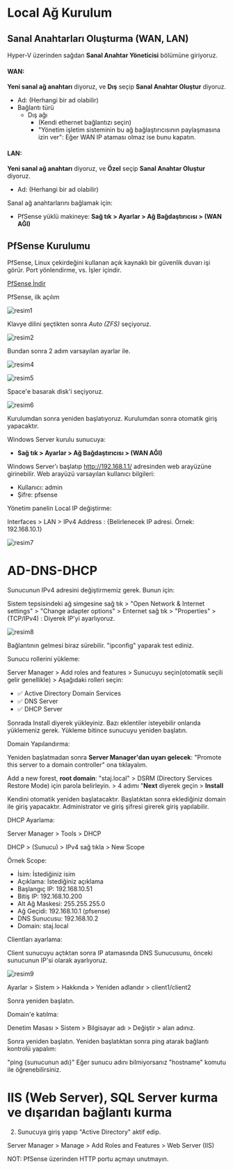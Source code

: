 # Local Ağ Kurulum

## Sanal Anahtarları Oluşturma (WAN, LAN)

Hyper-V üzerinden sağdan **Sanal Anahtar Yöneticisi** bölümüne giriyoruz.

<h4>WAN:</h4>

**Yeni sanal ağ anahtarı** diyoruz, ve **Dış** seçip  **Sanal Anahtar Oluştur** diyoruz.

- Ad: (Herhangi bir ad olabilir)
- Bağlantı türü
  - Dış ağı
    - (Kendi ethernet bağlantızı seçin)
    - "Yönetim işletim sisteminin bu ağ bağlaştırıcısının paylaşmasına izin ver": Eğer WAN IP ataması olmaz ise bunu kapatın.

<h4>LAN:</h4>

**Yeni sanal ağ anahtarı** diyoruz, ve **Özel** seçip  **Sanal Anahtar Oluştur** diyoruz.

- Ad: (Herhangi bir ad olabilir)

Sanal ağ anahtarlarını bağlamak için:

- PfSense yüklü makineye: **Sağ tık > Ayarlar > Ağ Bağdaştırıcısı > (WAN AĞI)**

## PfSense Kurulumu

PfSense, Linux çekirdeğini kullanan açık kaynaklı bir güvenlik duvarı işi görür. Port yönlendirme, vs. İşler içindir.

<a href="https://www.pfsense.org/">PfSense İndir</a>

PfSense, ilk açılım

![resim1](https://github.com/user-attachments/assets/2192c375-dba0-4e54-8127-50750f48f61b)


Klavye dilini şeçtikten sonra *Auto (ZFS)* seçiyoruz.

![resim2](https://github.com/user-attachments/assets/2e3a2677-a175-4c05-a516-1bb39d195678)



Bundan sonra 2 adım varsayılan ayarlar ile.

![resim4](https://github.com/user-attachments/assets/c6e26b43-ba81-4245-a51b-af38a9d3dc31)

![resim5](https://github.com/user-attachments/assets/3fceff31-d1a4-46a3-8995-2719a7491fe2)


Space'e basarak disk'i seçiyoruz.

![resim6](https://github.com/user-attachments/assets/6cd021cc-ab17-4f04-bc11-22a2f2e76b0d)



Kurulumdan sonra yeniden başlatıyoruz.
Kurulumdan sonra otomatik giriş yapacaktır.

Windows Server kurulu sunucuya:
- **Sağ tık > Ayarlar > Ağ Bağdaştırıcısı > (WAN AĞI)**

Windows Server'ı başlatıp http://192.168.1.1/ adresinden web arayüzüne girinebilir.
Web arayüzü varsayılan kullanıcı bilgileri:

- Kullanıcı: admin
- Şifre: pfsense

Yönetim panelin Local IP değiştirme:

Interfaces > LAN > IPv4 Address : {Belirlenecek IP adresi. Örnek: 192.168.10.1}

![resim7](https://github.com/user-attachments/assets/c3cb22ea-2448-478b-8f0d-7b03b5b50099)


# AD-DNS-DHCP

Sunucunun IPv4 adresini değiştirmemiz gerek. Bunun için:

Sistem tepsisindeki ağ simgesine sağ tık > "Open Network & Internet settings" > "Change adapter options" > Enternet sağ tık > "Properties" > (TCP/IPv4) : Diyerek IP'yi ayarlıyoruz.

![resim8](https://github.com/user-attachments/assets/58fdfa5a-31a1-470a-9f06-ab7bcbaf50e9)


Bağlantının gelmesi biraz sürebilir. "ipconfig" yaparak test ediniz.

Sunucu rollerini yükleme:

Server Manager > Add roles and features > Sunucuyu seçin(otomatik seçili gelir genellikle) > Aşağıdaki rolleri seçin:

- ✅ Active Directory Domain Services
- ✅ DNS Server
- ✅ DHCP Server

Sonrada Install diyerek yükleyiniz. Bazı eklentiler isteyebilir onlarıda yüklemeniz gerek. Yükleme bitince sunucuyu yeniden başlatın.

Domain Yapılandırma:

Yeniden başlatmadan sonra **Server Manager'dan uyarı gelecek**: "Promote this server to a domain controller" ona tıklayalım.

Add a new forest, **root domain**: "staj.local" > DSRM (Directory Services Restore Mode) için parola belirleyin. > 4 adımı "**Next** diyerek geçin > **Install**

Kendini otomatik yeniden başlatacaktır. Başlatıktan sonra eklediğiniz domain ile giriş yapacaktır. Administrator ve giriş şifresi girerek giriş yapılabilir.

DHCP Ayarlama:

Server Manager > Tools > DHCP

DHCP > (Sunucu) > IPv4 sağ tıkla > New Scope

Örnek Scope:
- İsim: İstediğiniz isim
- Açıklama: İstediğiniz açıklama
- Başlangıç IP: 192.168.10.51
- Bitiş IP: 192.168.10.200
- Alt Ağ Maskesi: 255.255.255.0
- Ağ Geçidi: 192.168.10.1 (pfsense)
- DNS Sunucusu: 192.168.10.2
- Domain: staj.local


Clientları ayarlama:

Client sunucuyu açtıktan sonra IP atamasında DNS Sunucusunu, önceki sunucunun IP'si olarak ayarlıyoruz.

![resim9](https://github.com/user-attachments/assets/d1d4b841-ec6e-47b9-b292-788600f6ed0d)


Ayarlar > Sistem > Hakkında > Yeniden adlandır > client1/client2

Sonra yeniden başlatın.

Domain'e katılma:

Denetim Masası > Sistem > Bilgisayar adı > Değiştir > alan adınız.

Sonra yeniden başlatın. Yeniden başlatıktan sonra ping atarak bağlantı kontrolü yapalım:

"ping {sunucunun adı}" Eğer sunucu adını bilmiyorsanız "hostname" komutu ile öğrenebilirsiniz.

# IIS (Web Server), SQL Server kurma ve dışarıdan bağlantı kurma

2. Sunucuya giriş yapıp "Active Directory" aktif edip.

Server Manager > Manage > Add Roles and Features > Web Server (IIS)

NOT: PfSense üzerinden HTTP portu açmayı unutmayın.

